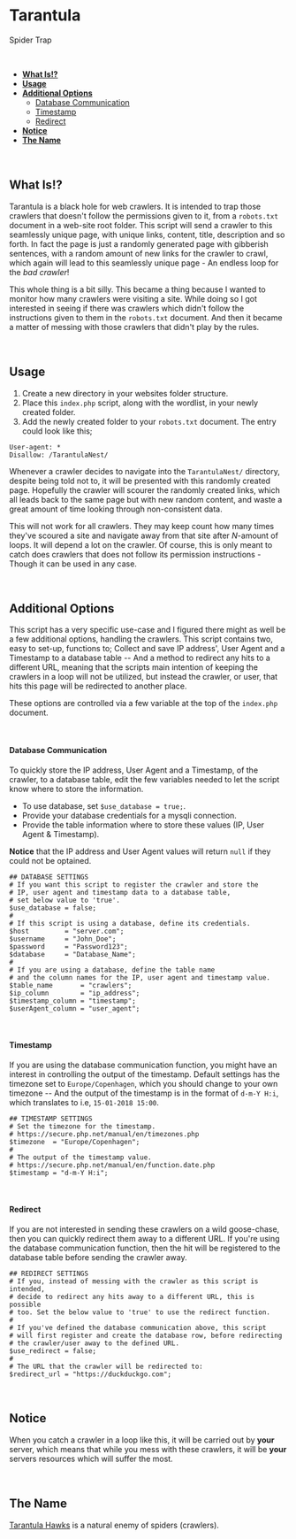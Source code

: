 # Tarantula
Spider Trap

&nbsp;
* **[What Is!?](#what-is)**
* **[Usage](#usage)**
* **[Additional Options](#additional-options)**
    * [Database Communication](#database-communication)
    * [Timestamp](#timestamp)
    * [Redirect](#redirect)
* **[Notice](#notice)**
* **[The Name](#the-name)**

&nbsp;

## What Is!?
Tarantula is a black hole for web crawlers. It is intended to trap those crawlers that doesn't follow the permissions given to it, from a `robots.txt` document in a web-site root folder. This script will send a crawler to this seamlessly unique page, with unique links, content, title, description and so forth. In fact the page is just a randomly generated page with gibberish sentences, with a random amount of new links for the crawler to crawl, which again will lead to this seamlessly unique page - An endless loop for the _bad crawler_!

This whole thing is a bit silly. This became a thing because I wanted to monitor how many crawlers were visiting a site. While doing so I got interested in seeing if there was crawlers which didn't follow the instructions given to them in the `robots.txt` document. And then it became a matter of messing with those crawlers that didn't play by the rules.

&nbsp;

## Usage
1. Create a new directory in your websites folder structure.
1. Place this `index.php` script, along with the wordlist, in your newly created folder.
1. Add the newly created folder to your `robots.txt` document. The entry could look like this;
```
User-agent: *
Disallow: /TarantulaNest/
```

Whenever a crawler decides to navigate into the `TarantulaNest/` directory, despite being told not to, it will be presented with this randomly created page. Hopefully the crawler will scourer the randomly created links, which all leads back to the same page but with new random content, and waste a great amount of time looking through non-consistent data.

This will not work for all crawlers. They may keep count how many times they've scoured a site and navigate away from that site after _N_-amount of loops. It will depend a lot on the crawler. Of course, this is only meant to catch does crawlers that does not follow its permission instructions - Though it can be used in any case. 

&nbsp;

## Additional Options
This script has a very specific use-case and I figured there might as well be a few additional options, handling the crawlers. This script contains two, easy to set-up, functions to; Collect and save IP address', User Agent and a Timestamp to a database table -- And a method to redirect any hits to a different URL, meaning that the scripts main intention of keeping the crawlers in a loop will not be utilized, but instead the crawler, or user, that hits this page will be redirected to another place.

These options are controlled via a few variable at the top of the `index.php` document. 

&nbsp;

#### Database Communication
To quickly store the IP address, User Agent and a Timestamp, of the crawler, to a database table, edit the few variables needed to let the script know where to store the information.

* To use database, set `$use_database = true;`.
* Provide your database credentials for a mysqli connection.
* Provide the table information where to store these values (IP, User Agent & Timestamp).

**Notice** that the IP address and User Agent values will return `null` if they could not be optained.

```
## DATABASE SETTINGS
# If you want this script to register the crawler and store the
# IP, user agent and timestamp data to a database table,
# set below value to 'true'.
$use_database = false;
#
# If this script is using a database, define its credentials.
$host         = "server.com";
$username     = "John_Doe";
$password     = "Password123";
$database     = "Database_Name";
#
# If you are using a database, define the table name
# and the column names for the IP, user agent and timestamp value.
$table_name       = "crawlers";
$ip_column        = "ip_address";
$timestamp_column = "timestamp";
$userAgent_column = "user_agent";
```

&nbsp;

#### Timestamp
If you are using the database communication function, you might have an interest in controlling the output of the timestamp. Default settings has the timezone set to `Europe/Copenhagen`, which you should change to your own timezone -- And the output of the timestamp is in the format of `d-m-Y H:i`, which translates to i.e, `15-01-2018 15:00`.

```
## TIMESTAMP SETTINGS
# Set the timezone for the timestamp.
# https://secure.php.net/manual/en/timezones.php
$timezone  = "Europe/Copenhagen";
#
# The output of the timestamp value.
# https://secure.php.net/manual/en/function.date.php
$timestamp = "d-m-Y H:i";
```

&nbsp;

#### Redirect
If you are not interested in sending these crawlers on a wild goose-chase, then you can quickly redirect them away to a different URL. If you're using the database communication function, then the hit will be registered to the database table before sending the crawler away. 

```
## REDIRECT SETTINGS
# If you, instead of messing with the crawler as this script is intended,
# decide to redirect any hits away to a different URL, this is possible
# too. Set the below value to 'true' to use the redirect function.
#
# If you've defined the database communication above, this script
# will first register and create the database row, before redirecting
# the crawler/user away to the defined URL.
$use_redirect = false;
#
# The URL that the crawler will be redirected to:
$redirect_url = "https://duckduckgo.com";
```

&nbsp;

## Notice
When you catch a crawler in a loop like this, it will be carried out by **your** server, which means that while you mess with these crawlers, it will be **your** servers resources which will suffer the most. 

&nbsp;

## The Name
[Tarantula Hawks](https://en.wikipedia.org/wiki/Tarantula_hawk) is a natural enemy of spiders (crawlers). 
